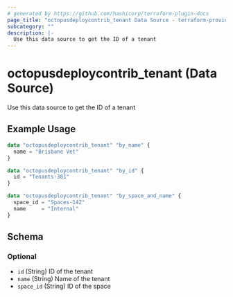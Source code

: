 ```yaml
---
# generated by https://github.com/hashicorp/terraform-plugin-docs
page_title: "octopusdeploycontrib_tenant Data Source - terraform-provider-octopusdeploycontrib"
subcategory: ""
description: |-
  Use this data source to get the ID of a tenant
---
```


# octopusdeploycontrib_tenant (Data Source)

Use this data source to get the ID of a tenant

## Example Usage

```terraform
data "octopusdeploycontrib_tenant" "by_name" {
  name = "Brisbane Vet"
}

data "octopusdeploycontrib_tenant" "by_id" {
  id = "Tenants-381"
}

data "octopusdeploycontrib_tenant" "by_space_and_name" {
  space_id = "Spaces-142"
  name     = "Internal"
}
```

<!-- schema generated by tfplugindocs -->
## Schema

### Optional

- `id` (String) ID of the tenant
- `name` (String) Name of the tenant
- `space_id` (String) ID of the space
